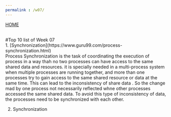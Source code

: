 ```yaml
---
permalink : /w07/
---
```

[HOME](../)

<br>
#Top 10 list of Week 07
<br>
1. [Synchronization](https://www.guru99.com/process-synchronization.html)<br>
Process Synchronization is the task of coordinating the execution of process in a way thah no two processes can have access to the same shared data and resources.
it is specially needed in a multi-process system when multiple processes are running together, and more than one processes try to gain access to the same shared resource or data at the same time.
This can lead to the inconsistency of share data . So the change mad by one process not necessarily reflected whne other processes accessed the same shared data. To avoid this type of inconsistency of data, the processes need to be synchronized with each other.

2. Synchronization
